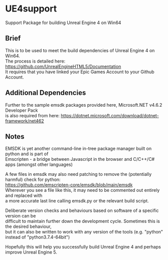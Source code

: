 # UE4support
Support Package for building Unreal Engine 4 on Win64

## Brief
This is to be used to meet the build dependencies of Unreal Engine 4 on Win64. \
The process is detailed here: https://github.com/UnrealEngineHTML5/Documentation \
It requires that you have linked your Epic Games Account to your Github Account.

## Additional Dependencies
Further to the sample emsdk packages provided here, Microsoft.NET v4.6.2 Developer Pack \
is also required from here: https://dotnet.microsoft.com/download/dotnet-framework/net462

## Notes
EMSDK is yet another command-line in-tree package manager built on python and is part of \
Emscripten - a bridge between Javascript in the browser and C/C++/C# apps (amongst other languages)

A few files in emsdk may also need patching to remove the (potentially harmful) check for python: \
https://github.com/emscripten-core/emsdk/blob/main/emsdk \
Wherever you see a file like this, it may need to be commented out entirely and replaced with \
a more accurate last line calling emsdk.py or the relevant build script.

Deliberate version checks and behaviours based on software of a specific version can be \
difficult to maintain further down the development cycle. Sometimes this is the desired behaviour, \
but it can also be written to work with any version of the tools (e.g. "python" instead of "python3.7.4-64bit")

Hopefully this will help you successfully build Unreal Engine 4 and perhaps improve Unreal Engine 5.
